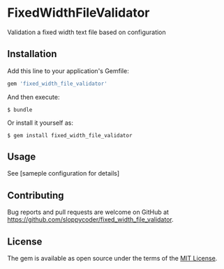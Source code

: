 # FixedWidthFileValidator
Validation a fixed width text file based on configuration 

## Installation

Add this line to your application's Gemfile:

```ruby
gem 'fixed_width_file_validator'
```

And then execute:

    $ bundle

Or install it yourself as:

    $ gem install fixed_width_file_validator

## Usage

See [sameple configuration for details]

## Contributing

Bug reports and pull requests are welcome on GitHub at https://github.com/sloppycoder/fixed_width_file_validator.

## License

The gem is available as open source under the terms of the [MIT License](https://opensource.org/licenses/MIT).
